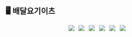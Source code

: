 ## 🖥️ 배달요기이츠
<div align=center>
  <img src="https://img.shields.io/badge/Java-v11-007396?&logo=java&logoColor=white&style=flat/"> &nbsp;
  <img src="https://img.shields.io/badge/Spring-v5.2.19-6DB33F?&logo=spring&logoColor=6DB33F&style=flat"> &nbsp;
  <img src="https://img.shields.io/badge/Oracle-v11g-F80000?&logo=ORACLE&logoColor=red&style=flat"> &nbsp;
  <img src="https://img.shields.io/badge/Tomcat-v9.0.58-F8DC75?&logo=ApacheTomcat&logoColor=F8DC75&style=flat"> &nbsp;
  <img src="https://img.shields.io/badge/Maven-v2.5.1-C71A36?&logo=ApacheMaven&logoColor=C71A36&style=flat"> &nbsp;
  <img src="https://img.shields.io/badge/jQuery-v3.6.0-0769AD?&logo=jQuery&logoColor=0119AD&style=flat"> &nbsp;
</div>
